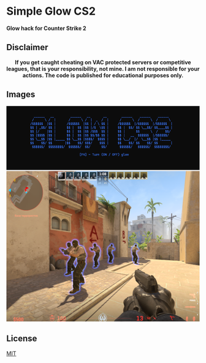 # Simple Glow CS2
**Glow hack for Counter Strike 2**

## Disclaimer
<div style="text-align: center;">
    <strong>If you get caught cheating on VAC protected servers or competitive leagues, that is your responsibility, not mine. I am not responsible for your actions. The code is published for educational purposes only.</strong>
</div>

## Images 

![preview #1](Images/1.png)
![preview #2](Images/2.png)

## License
[MIT](https://github.com/capital0v/Simple-Glow-CS2/blob/main/LICENSE)